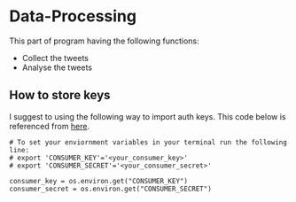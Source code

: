 # Data-Processing

This part of program having the following functions:
- Collect the tweets
- Analyse the tweets

## How to store keys
I suggest to using the following way to import auth keys.
This code below is referenced from [here](https://github.com/twitterdev/Twitter-API-v2-sample-code).

```
# To set your enviornment variables in your terminal run the following line:
# export 'CONSUMER_KEY'='<your_consumer_key>'
# export 'CONSUMER_SECRET'='<your_consumer_secret>'

consumer_key = os.environ.get("CONSUMER_KEY")
consumer_secret = os.environ.get("CONSUMER_SECRET")
```